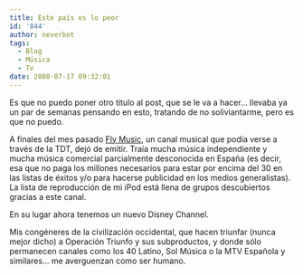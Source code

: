 ```yaml
---
title: Este país es lo peor
id: '844'
author: neverbot
tags:
  - Blog
  - Música
  - Tv
date: 2008-07-17 09:32:01
---
```


Es que no puedo poner otro título al post, que se le va a hacer... llevaba ya un par de semanas pensando en esto, tratando de no soliviantarme, pero es que no puedo.

A finales del mes pasado [Fly Music](http://es.wikipedia.org/wiki/Fly_Music), un canal musical que podía verse a través de la TDT, dejó de emitir. Traía mucha música independiente y mucha música comercial parcialmente desconocida en España (es decir, esa que no paga los millones necesarios para estar por encima del 30 en las listas de éxitos y/o para hacerse publicidad en los medios generalistas). La lista de reproducción de mi iPod está llena de grupos descubiertos gracias a este canal.

En su lugar ahora tenemos un nuevo Disney Channel.

Mis congéneres de la civilización occidental, que hacen triunfar (nunca mejor dicho) a Operación Triunfo y sus subproductos, y donde sólo permanecen canales como los 40 Latino, Sol Música o la MTV Española y similares... me averguenzan como ser humano.